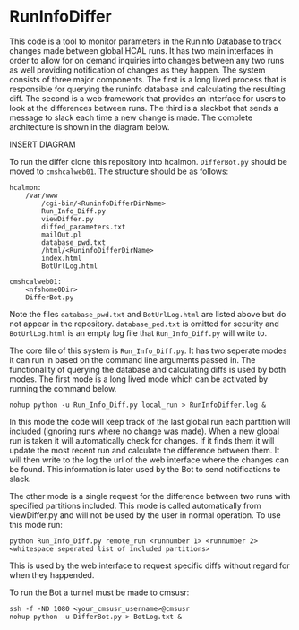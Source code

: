 # RunInfoDiffer

This code is a tool to monitor parameters in the Runinfo Database to track changes made between global HCAL runs. It has two main interfaces in order to allow for on demand inquiries into changes between any two runs as well providing notification of changes as they happen. The system consists of three major components. The first is a long lived process that is responsible for querying the runinfo database and calculating the resulting diff. The second is a web framework that provides an interface for users to look at the differences between runs. The third is a slackbot that sends a message to slack each time a new change is made. The complete architecture is shown in the diagram below.

INSERT DIAGRAM

To run the differ clone this repository into hcalmon. `DifferBot.py` should be moved to `cmshcalweb01`. The structure should be as follows:

```
hcalmon:
    /var/www
        /cgi-bin/<RuninfoDifferDirName>
	    Run_Info_Diff.py
	    viewDiffer.py
	    diffed_parameters.txt
	    mailOut.pl
	    database_pwd.txt	
        /html/<RuninfoDifferDirName>
	    index.html
	    BotUrlLog.html

cmshcalweb01:
    <nfshome0Dir>
	DifferBot.py 
```

Note the files `database_pwd.txt` and `BotUrlLog.html` are listed above but do not appear in the repository. `database_ped.txt` is omitted for security and `BotUrlLog.html` is an empty log file that `Run_Info_Diff.py` will write to.

The core file of this system is `Run_Info_Diff.py`. It has two seperate modes it can run in based on the command line arguments passed in. The functionality of querying the database and calculating diffs is used by both modes. The first mode is a long lived mode which can be activated by running the command below.

```
nohup python -u Run_Info_Diff.py local_run > RunInfoDiffer.log &
```
In this mode the code will keep track of the last global run each partition will included (ignoring runs where no change was made). When a new global run is taken it will automatically check for changes. If it finds them it will update the most recent run and calculate the difference between them. It will then write to the log the url of the web interface where the changes can be found. This information is later used by the Bot to send notifications to slack.

The other mode is a single request for the difference between two runs with specified partitions included. This mode is called automatically from viewDiffer.py and will not be used by the user in normal operation. To use this mode run:

```
python Run_Info_Diff.py remote_run <runnumber 1> <runnumber 2> <whitespace seperated list of included partitions>
```

This is used by the web interface to request specific diffs without regard for when they happended.

To run the Bot a tunnel must be made to cmsusr:

```
ssh -f -ND 1080 <your_cmsusr_username>@cmsusr
nohup python -u DifferBot.py > BotLog.txt &
```

